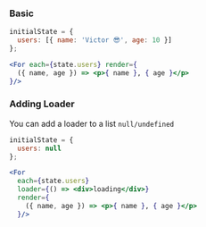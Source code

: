 ### Basic

```jsx 
initialState = { 
  users: [{ name: 'Victor 😎', age: 10 }] 
};

<For each={state.users} render={
  ({ name, age }) => <p>{ name }, { age }</p>
}/>
```


### Adding Loader
You can add a loader to a list `null/undefined`


```jsx 
initialState = { 
  users: null
};

<For 
  each={state.users} 
  loader={() => <div>loading</div>}
  render={
    ({ name, age }) => <p>{ name }, { age }</p>
  }/>
```
